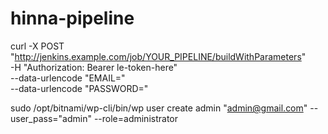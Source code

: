 # hinna-pipeline

curl -X POST "http://jenkins.example.com/job/YOUR_PIPELINE/buildWithParameters" \
     -H "Authorization: Bearer le-token-here" \
     --data-urlencode "EMAIL=" \
     --data-urlencode "PASSWORD="

sudo /opt/bitnami/wp-cli/bin/wp user create admin "admin@gmail.com" --user_pass="admin" --role=administrator
